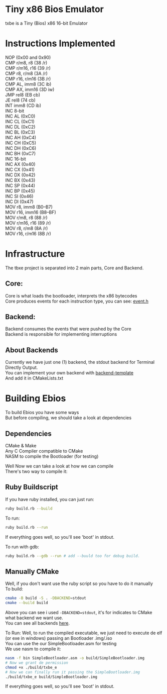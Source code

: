 # Tiny x86 Bios Emulator
  txbe is a Tiny (Bios) x86 16-bit Emulator

# Instructions Implemented
  NOP               (0x00 and 0x90)  
  CMP r/m8, r8      (38 /r)  
  CMP r/m16, r16    (39 /r)  
  CMP r8, r/m8      (3A /r)  
  CMP r16, r/m16    (3B /r)  
  CMP AL, imm8      (3C ib)  
  CMP AX, imm16     (3D iw)  
  JMP rel8          (EB cb)  
  JE rel8           (74 cb)  
  INT imm8          (CD ib)  
  INC 8-bit  
    INC AL          (0xC0)  
    INC CL          (0xC1)  
    INC DL          (0xC2)  
    INC BL          (0xC3)  
    INC AH          (0xC4)  
    INC CH          (0xC5)  
    INC DH          (0xC6)  
    INC BH          (0xC7)  
  INC 16-bit  
    INC AX          (0x40)  
    INC CX          (0x41)  
    INC DX          (0x42)  
    INC BX          (0x43)  
    INC SP          (0x44)  
    INC BP          (0x45)  
    INC SI          (0x46)  
    INC DI          (0x47)  
  MOV r8, imm8      (B0–B7)  
  MOV r16, imm16    (B8–BF)  
  MOV r/m8, r8      (88 /r)  
  MOV r/m16, r16    (89 /r)  
  MOV r8, r/m8      (8A /r)  
  MOV r16, r/m16    (8B /r)  

# Infrastructure
  The tbxe project is separated into 2 main parts, Core and Backend.  
## Core:
  Core is what loads the bootloader, interprets the x86 bytecodes  
  Core produces events for each instruction type, you can see: [event.h](https://github.com/trindadedev13/txbe/tree/main/event.hL6)  

## Backend:
  Backend consumes the events that were pushed by the Core  
  Backend is responsible for implementing interruptions  

## About Backends
  Currently we have just one (1) backend, the stdout backend for Terminal Directly Output.  
  You can implement your own backend with [backend-template](https://github.com/trindadedev13/txbe/tree/main/backend_template.c)  
  And add it in CMakeLists.txt  

# Building Ebios
  To build Ebios you have some ways  
  But before compiling, we should take a look at dependencies

## Dependencies
  CMake & Make  
  Any C Compiler compatible to CMake  
  NASM to compile the Bootloader (for testing)

Well Now we can take a look at how we can compile  
There's two way to compile it:

## Ruby Buildscript
  If you have ruby installed, you can just run:  
  ```bash
  ruby build.rb --build
  ```  
  To run:  
  ```bash
  ruby build.rb --run
  ```  
  If everything goes well, so you'll see 'boot' in stdout.

  To run with gdb:
  ```bash
  ruby build.rb --gdb --run # add --buuld too for debug build.
  ```  

## Manually CMake
  Well, if you don't want use the ruby script so you have to do it manually  
  To build:
  ```bash
  cmake -B build -S . -DBACKEND=stdout
  cmake --build build
  ```  
  Above you can see i used `-DBACKEND=stdout`, it's for indicates to CMake what backend we want use.  
  You can see all backends [here](https://github.com/trindadedev13/txbe/README.md#available-backends).  

  To Run:
  Well, to run the compiled executable, we just need to execute de elf (or exe in windows) passing an Bootloader .img/.iso  
  You can use the our SimpleBootloader.asm for testing  
  We use nasm to compile it:
  ```bash
  nasm -f bin SimpleBootloader.asm -o build/SimpleBootloader.img
  # Now we grant de permission
  chmod +x ./build/txbe_e
  # Now we can finally run it passing the SimpleBootloader.img
  ./build/txbe_e build/SimpleBootloader.img
  ```  
  If everything goes well, so you'll see 'boot' in stdout.